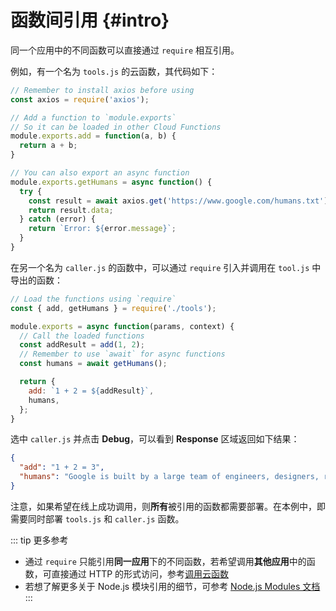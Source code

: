 # 函数间引用 {#intro}

同一个应用中的不同函数可以直接通过 `require` 相互引用。

例如，有一个名为 `tools.js` 的云函数，其代码如下：

```js
// Remember to install axios before using
const axios = require('axios');

// Add a function to `module.exports`
// So it can be loaded in other Cloud Functions
module.exports.add = function(a, b) {
  return a + b;
}

// You can also export an async function
module.exports.getHumans = async function() {
  try {
    const result = await axios.get('https://www.google.com/humans.txt');
    return result.data;
  } catch (error) {
    return `Error: ${error.message}`;
  }
}
```

在另一个名为 `caller.js` 的函数中，可以通过 `require` 引入并调用在 `tool.js` 中导出的函数：

```js
// Load the functions using `require`
const { add, getHumans } = require('./tools');

module.exports = async function(params, context) {
  // Call the loaded functions
  const addResult = add(1, 2);
  // Remember to use `await` for async functions
  const humans = await getHumans();

  return {
    add: `1 + 2 = ${addResult}`,
    humans,
  };
}
```

选中 `caller.js` 并点击 **Debug**，可以看到 **Response** 区域返回如下结果：

```json
{
  "add": "1 + 2 = 3",
  "humans": "Google is built by a large team of engineers, designers, researchers, robots, and others in many different sites across the globe. It is updated continuously, and built with more tools and technologies than we can shake a stick at. If you'd like to help us out, see careers.google.com.\n"
}
```

注意，如果希望在线上成功调用，则**所有**被引用的函数都需要部署。在本例中，即需要同时部署 `tools.js` 和 `caller.js` 函数。

::: tip 更多参考
- 通过 `require` 只能引用**同一应用**下的不同函数，若希望调用**其他应用**中的函数，可直接通过 HTTP 的形式访问，参考[调用云函数](/guide/functions/invoke)
- 若想了解更多关于 Node.js 模块引用的细节，可参考 [Node.js Modules 文档](https://nodejs.org/dist/latest-v18.x/docs/api/modules.html)
:::
